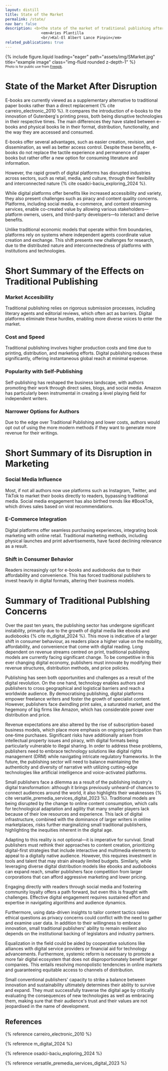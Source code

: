 ```yaml
---
layout: distill
title: State of the Market
permalink: /state/
nav bar: false
description: <b>the state of the market of traditional publishing after the disruption</b><br/>
                <em>Aries Plantilla
                <br/>Kal-El Albert Lance Pinpin</em> 
related_publications: true 
---
```

<div class="row">
    <div class="col-sm mt-3 mt-md-0">
        {% include figure.liquid loading="eager" path="assets/img/SMarket.jpg" title="example image" class="img-fluid rounded z-depth-1" %}
    </div>
</div>
<div class="caption" style="font-size:.675rem">
   Photo is for public use from <a href="https://img.freepik.com/free-vector/gradient-stock-market-concept_52683-76908.jpg">Freepik</a>.
</div>

# State of the Market After Disruption

 E-books are currently viewed as a supplementary alternative to traditional paper books rather than a direct replacement {% cite carreiro_electronic_2010 %}. It compares the introduction of e-books to the innovation of Gutenberg's printing press, both being disruptive technologies in their respective times. The main differences they have stated between e-books and physical books lie in their format, distribution, functionality, and the way they are accessed and consumed. 

E-books offer several advantages, such as easier creation, revision, and dissemination, as well as better access control. Despite these benefits, e-books do not replace the tactile experience and permanence of paper books but rather offer a new option for consuming literature and information.

However, the rapid growth of digital platforms has disrupted industries across sectors, such as retail, media, and culture, through their flexibility and interconnected nature {% cite osadci-baciu_exploring_2024 %}. 

While digital platforms offer benefits like increased accessibility and variety, they also present challenges such as piracy and content quality concerns. Platforms, including social media, e-commerce, and content streaming services, enable co-created value by allowing various stakeholders—platform owners, users, and third-party developers—to interact and derive benefits. 

Unlike traditional economic models that operate within firm boundaries, platforms rely on systems where independent agents coordinate value creation and exchange. This shift presents new challenges for research, due to the distributed nature and interconnectedness of platforms with institutions and technologies.


# Short Summary of the Effects on Traditional Publishing

### Market Accesibility

Traditional publishing relies on rigorous submission processes, including literary agents and editorial reviews, which often act as barriers. Digital platforms eliminate these hurdles, enabling more diverse voices to enter the market​.

### Cost and Speed

Traditional publishing involves higher production costs and time due to printing, distribution, and marketing efforts. Digital publishing reduces these significantly, offering instantaneous global reach at minimal expense. 

### Popularity with Self-Publishing

Self-publishing has reshaped the business landscape, with authors promoting their work through direct sales, blogs, and social media. Amazon has particularly been instrumental in creating a level playing field for independent writers​.

### Narrower Options for Authors

Due to the edge over Traditional Publishing and lower costs, authors would opt out of using the more modern methods if they want to generate more revenue for their writings.

# Short Summary of its Disruption in Marketing

### Social Media Influence
Most, if not all authors now use platforms such as Instagram, Twitter, and TikTok to market their books directly to readers, bypassing traditional media. Social media engagement has also birthed trends like #BookTok, which drives sales based on viral recommendations​.

### E-Commerce Integration
Digital platforms offer seamless purchasing experiences, integrating book marketing with online retail. Traditional marketing methods, including physical launches and print advertisements, have faced declining relevance as a result​.

### Shift in Consumer Behavior
Readers increasingly opt for e-books and audiobooks due to their affordability and convenience. This has forced traditional publishers to invest heavily in digital formats, altering their business models​.

# Summary of Traditional Publshing Concerns

Over the past ten years, the publishing sector has undergone significant instability, primarily due to the growth of digital media like ebooks and audiobooks {% cite m_digital_2024 %}. This move is indicative of a larger shift in consumer behaviour, as readers place a higher value on the mobility, affordability, and convenience that come with digital reading. Long dependent on revenue streams centred on print, traditional publishing models are currently facing significant change. To be competitive in this ever changing digital economy, publishers must innovate by modifying their revenue structures, distribution methods, and price policies.

Publishing has seen both opportunities and challenges as a result of the digital revolution. On the one hand, technology enables authors and publishers to cross geographical and logistical barriers and reach a worldwide audience. By democratising publishing, digital platforms empower freelance writers and foster the growth of specialist content. However, publishers face dwindling print sales, a saturated market, and the hegemony of big firms like Amazon, which has considerable power over distribution and price. 

Revenue expectations are also altered by the rise of subscription-based business models, which place more emphasis on ongoing participation than one-time purchases. Significant risks have additionally arisen from intellectual property issues and piracy, with digital formats being particularly vulnerable to illegal sharing. In order to address these problems, publishers need to embrace technology solutions like digital rights management (DRM) while navigating intricate regulatory frameworks. In the future, the publishing sector will need to balance maintaining the authenticity and diversity of narrative with utilizing cutting-edge technologies like artificial intelligence and voice-activated platforms.

Small publishers face a dilemma as a result of the publishing industry's digital transformation: although it brings previously unheard-of chances to connect audiences around the world, it also highlights their weaknesses {% cite  versatile_premedia_services_digital_2023 %}. Traditional models are being disrupted by the change to online content consumption, which calls for technological adaptation and agility that many smaller players lack because of their low resources and experience.  This lack of digital infrastructure, combined with the dominance of larger writers in online marketplaces, risks further marginalizing small traditional publishers, highlighting the inequities inherent in the digital age. 

Adapting to this reality is not optional—it is imperative for survival. Small publishers must rethink their approaches to content creation, prioritizing digital-first strategies that include interactive and multimedia elements to appeal to a digitally native audience. However, this requires investment in tools and talent that may strain already limited budgets. Similarly, while leveraging diverse digital distribution models like ebooks and audiobooks can expand reach, smaller publishers face competition from larger corporations that can afford aggressive marketing and lower pricing. 

Engaging directly with readers through social media and fostering community loyalty offers a path forward, but even this is fraught with challenges. Effective digital engagement requires sustained effort and expertise in navigating algorithms and audience dynamics. 

Furthermore, using data-driven insights to tailor content tactics raises ethical questions as privacy concerns could conflict with the need to gather and examine user data. In addition to their willingness to embrace innovation, small traditional publishers' ability to remain resilient also depends on the institutional backing of legislators and industry partners. 

Equalization in the field could be aided by cooperative solutions like alliances with digital service providers or financial aid for technology advancements. Furthermore, systemic reform is necessary to promote a more fair digital ecosystem that does not disproportionately benefit larger companies. This entails resolving monopolistic tendencies in online markets and guaranteeing equitable access to channels of distribution. 

Small conventional publishers' capacity to strike a balance between innovation and sustainability ultimately determines their ability to survive and expand. They must successfully traverse the digital age by critically evaluating the consequences of new technologies as well as embracing them, making sure that their audience's trust and their values are not jeopardised in the name of development.

## References

{% reference carreiro_electronic_2010 %}

{% reference m_digital_2024 %}

{% reference osadci-baciu_exploring_2024 %}

{% reference versatile_premedia_services_digital_2023 %}
